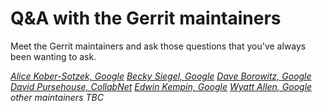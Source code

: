 # Q&A with the Gerrit maintainers

Meet the Gerrit maintainers and ask those questions that
you've always been wanting to ask.

*[Alice Kober-Sotzek, Google](../speakers.md#aliceks)*
*[Becky Siegel, Google](../speakers.md#beckysiegel)*
*[Dave Borowitz, Google](../speakers.md#dborowitz)*
*[David Pursehouse, CollabNet](../speakers.md#dpursehouse)*
*[Edwin Kempin, Google](../speakers.md#ekempin)*
*[Wyatt Allen, Google](../speakers.md#wyattallen)*
*other maintainers TBC*
